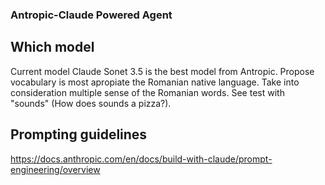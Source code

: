 ### Antropic-Claude Powered Agent
## Which model
Current model Claude Sonet 3.5 is the best model from Antropic. Propose vocabulary is most apropiate the Romanian native language. Take into consideration multiple sense of the Romanian words. See test with "sounds" (How does sounds a pizza?). 
## Prompting guidelines
https://docs.anthropic.com/en/docs/build-with-claude/prompt-engineering/overview
